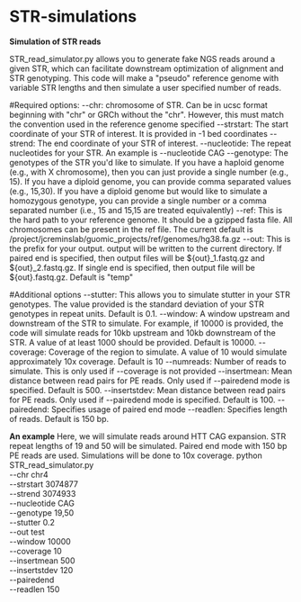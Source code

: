 # STR-simulations

**Simulation of STR reads**

STR_read_simulator.py allows you to generate fake NGS reads around a given STR, which can facilitate downstream optimization of alignment and STR genotyping. This code will make a "pseudo" reference genome with variable STR lengths and then simulate a user specified number of reads.

#Required options:
--chr: chromosome of STR. Can be in ucsc format beginning with "chr" or GRCh without the "chr". However, this must match the convention used in the reference genome specified
--strstart: The start coordinate of your STR of interest. It is provided in -1 bed coordinates
--strend: The end coordinate of your STR of interest.
--nucleotide: The repeat nucleotides for your STR. An example is --nucleotide CAG
--genotype: The genotypes of the STR you'd like to simulate. If you have a haploid genome (e.g., with X chromosome), then you can just provide a single number (e.g., 15). If you have a diploid genome, you can provide comma separated values (e.g., 15,30). If you have a diploid genome but would like to simulate a homozygous genotype, you can provide a single number or a comma separated number (i.e., 15 and 15,15 are treated equivalently)
--ref: This is the hard path to your reference genome. It should be a gzipped fasta file. All chromosomes can be present in the ref file. The current default is /project/jcreminslab/guomic_projects/ref/genomes/hg38.fa.gz
--out: This is the prefix for your output. output will be written to the current directory. If paired end is specified, then output files will be ${out}_1.fastq.gz and ${out}_2.fastq.gz. If single end is specified, then output file will be ${out}.fastq.gz. Default is "temp"

#Additional options
--stutter: This allows you to simulate stutter in your STR genotypes. The value provided is the standard deviation of your STR genotypes in repeat units. Default is 0.1.
--window: A window upstream and downstream of the STR to simulate. For example, if 10000 is provided, the code will simulate reads for 10kb upstream and 10kb downstream of the STR. A value of at least 1000 should be provided. Default is 10000.
--coverage: Coverage of the region to simulate. A value of 10 would simulate approximately 10x coverage. Default is 10
--numreads: Number of reads to simulate. This is only used if --coverage is not provided
--insertmean: Mean distance between read pairs for PE reads. Only used if --pairedend mode is specified. Default is 500.
--insertstdev: Mean distance between read pairs for PE reads. Only used if --pairedend mode is specified. Default is 100.
--pairedend: Specifies usage of paired end mode
--readlen: Specifies length of reads. Default is 150 bp.

**An example**
Here, we will simulate reads around HTT CAG expansion. STR repeat lengths of 19 and 50 will be simulated. Paired end mode with 150 bp PE reads are used. Simulations will be done to 10x coverage. 
python STR_read_simulator.py \
--chr chr4 \
--strstart 3074877 \
--strend 3074933 \
--nucleotide CAG \
--genotype 19,50 \
--stutter 0.2 \
--out test \
--window 10000 \
--coverage 10 \
--insertmean 500 \
--insertstdev 120 \
--pairedend \
--readlen 150 
